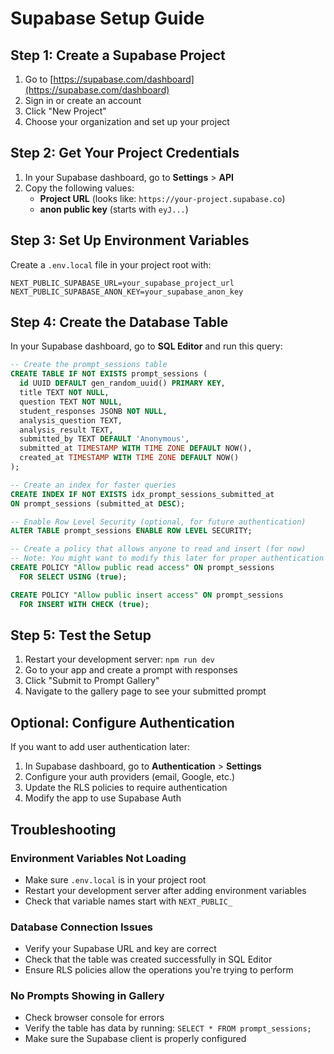 # Supabase Setup Guide

## Step 1: Create a Supabase Project

1. Go to [https://supabase.com/dashboard](https://supabase.com/dashboard)
2. Sign in or create an account
3. Click "New Project"
4. Choose your organization and set up your project

## Step 2: Get Your Project Credentials

1. In your Supabase dashboard, go to **Settings** > **API**
2. Copy the following values:
   - **Project URL** (looks like: `https://your-project.supabase.co`)
   - **anon public key** (starts with `eyJ...`)

## Step 3: Set Up Environment Variables

Create a `.env.local` file in your project root with:

```env
NEXT_PUBLIC_SUPABASE_URL=your_supabase_project_url
NEXT_PUBLIC_SUPABASE_ANON_KEY=your_supabase_anon_key
```

## Step 4: Create the Database Table

In your Supabase dashboard, go to **SQL Editor** and run this query:

```sql
-- Create the prompt_sessions table
CREATE TABLE IF NOT EXISTS prompt_sessions (
  id UUID DEFAULT gen_random_uuid() PRIMARY KEY,
  title TEXT NOT NULL,
  question TEXT NOT NULL,
  student_responses JSONB NOT NULL,
  analysis_question TEXT,
  analysis_result TEXT,
  submitted_by TEXT DEFAULT 'Anonymous',
  submitted_at TIMESTAMP WITH TIME ZONE DEFAULT NOW(),
  created_at TIMESTAMP WITH TIME ZONE DEFAULT NOW()
);

-- Create an index for faster queries
CREATE INDEX IF NOT EXISTS idx_prompt_sessions_submitted_at 
ON prompt_sessions (submitted_at DESC);

-- Enable Row Level Security (optional, for future authentication)
ALTER TABLE prompt_sessions ENABLE ROW LEVEL SECURITY;

-- Create a policy that allows anyone to read and insert (for now)
-- Note: You might want to modify this later for proper authentication
CREATE POLICY "Allow public read access" ON prompt_sessions
  FOR SELECT USING (true);

CREATE POLICY "Allow public insert access" ON prompt_sessions
  FOR INSERT WITH CHECK (true);
```

## Step 5: Test the Setup

1. Restart your development server: `npm run dev`
2. Go to your app and create a prompt with responses
3. Click "Submit to Prompt Gallery"
4. Navigate to the gallery page to see your submitted prompt

## Optional: Configure Authentication

If you want to add user authentication later:

1. In Supabase dashboard, go to **Authentication** > **Settings**
2. Configure your auth providers (email, Google, etc.)
3. Update the RLS policies to require authentication
4. Modify the app to use Supabase Auth

## Troubleshooting

### Environment Variables Not Loading
- Make sure `.env.local` is in your project root
- Restart your development server after adding environment variables
- Check that variable names start with `NEXT_PUBLIC_`

### Database Connection Issues
- Verify your Supabase URL and key are correct
- Check that the table was created successfully in SQL Editor
- Ensure RLS policies allow the operations you're trying to perform

### No Prompts Showing in Gallery
- Check browser console for errors
- Verify the table has data by running: `SELECT * FROM prompt_sessions;`
- Make sure the Supabase client is properly configured 